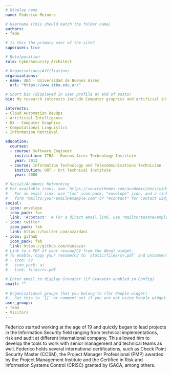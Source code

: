 ```yaml
---
# Display name
name: Federico Meiners

# Username (this should match the folder name)
authors:
- fede

# Is this the primary user of the site?
superuser: true

# Role/position
role: CyberSecurity Architect 

# Organizations/Affiliations
organizations:
- name: UBA - Universidad de Buenos Aires 
  url: "https://www.itba.edu.ar/"

# Short bio (displayed in user profile at end of posts)
bio: My research interests include Computer graphics and artificial inteligence.

interests:
- Cloud Automation DevOps
- Artificial Intelligence
- UX - Computer Graphics
- Computational Linguistics
- Information Retrieval

education:
  courses:
  - course: Software Engineer
    institution: ITBA - Buenos Aires Technology Institute
    year: 2013
  - course: Information Technology and Telecommunications Technician
    institution: ORT - Ort Technical Institute
    year: 2006

# Social/Academic Networking
# For available icons, see: https://sourcethemes.com/academic/docs/widgets/#icons
#   For an email link, use "fas" icon pack, "envelope" icon, and a link in the
#   form "mailto:your-email@example.com" or "#contact" for contact widget.
social:
- icon: envelope
  icon_pack: fas
  link: '#contact'  # For a direct email link, use "mailto:test@example.org".
- icon: twitter
  icon_pack: fab
  link: https://twitter.com/azardani
- icon: github
  icon_pack: fab
  link: https://github.com/daniazar
# Link to a PDF of your resume/CV from the About widget.
# To enable, copy your resume/CV to `static/files/cv.pdf` and uncomment the lines below.  
# - icon: cv
#   icon_pack: ai
#   link: files/cv.pdf

# Enter email to display Gravatar (if Gravatar enabled in Config)
email: ""
  
# Organizational groups that you belong to (for People widget)
#   Set this to `[]` or comment out if you are not using People widget.  
user_groups:
- Team
- Visitors
---
```


Federico started working at the age of 19 and quickly began to lead projects in the Information Security field ranging from technical implementations, risk and audit at different international company. This allowed him to develop the tools to work with senior management and technical teams as well. 
Federico holds several international certifications, such as Check Point Security Master (CCSM), the Project Manager Professional (PMP) awarded by the Project Management Institute and the Certified in Risk and Information Systems Control (CRISC) granted by ISACA, among others.
